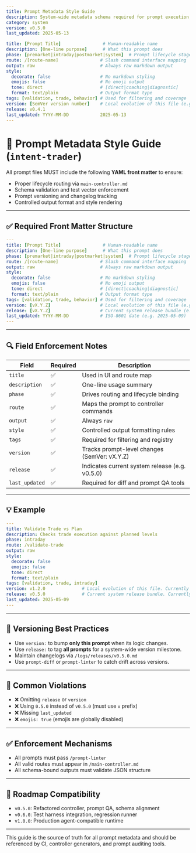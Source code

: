 ```yaml
---
title: Prompt Metadata Style Guide
description: System-wide metadata schema required for prompt execution, routing, version control, and runtime behavior formatting
category: system
version: v0.5.0
last_updated: 2025-05-13

title: [Prompt Title]                # Human-readable name
description: [One-line purpose]      # What this prompt does
phase: [premarket|intraday|postmarket|system]  # Prompt lifecycle stage
route: /[route-name]                # Slash command interface mapping
output: raw                         # Always raw markdown output
style:
  decorate: false                   # No markdown styling
  emojis: false                     # No emoji output
  tone: direct                      # [direct|coaching|diagnostic]
  format: text/plain                # Output format type
tags: [validation, trade, behavior] # Used for filtering and coverage
version: [SemVer version number]    # Local evolution of this file (e.g. v1.2.0)
release: v0.4.1
last_updated: YYYY-MM-DD            2025-05-13
---
```


# 🧠 Prompt Metadata Style Guide (`intent-trader`)

All prompt files MUST include the following **YAML front matter** to ensure:

- Proper lifecycle routing via `main-controller.md`
- Schema validation and test vector enforcement
- Prompt versioning and changelog tracking
- Controlled output format and style rendering

---

## ✅ Required Front Matter Structure

```yaml
---
title: [Prompt Title]                # Human-readable name
description: [One-line purpose]      # What this prompt does
phase: [premarket|intraday|postmarket|system]  # Prompt lifecycle stage
route: /[route-name]                # Slash command interface mapping
output: raw                         # Always raw markdown output
style:
  decorate: false                   # No markdown styling
  emojis: false                     # No emoji output
  tone: direct                      # [direct|coaching|diagnostic]
  format: text/plain                # Output format type
tags: [validation, trade, behavior] # Used for filtering and coverage
version: [vX.Y.Z]                   # Local evolution of this file (e.g. v1.2.0)
release: [vX.Y.Z]                   # Current system release bundle (e.g. v0.5.0)
last_updated: YYYY-MM-DD            # ISO-8601 date (e.g. 2025-05-09)
---
```

---

## 🔍 Field Enforcement Notes

| Field         | Required | Description |
|---------------|----------|-------------|
| `title`       | ✅        | Used in UI and route map |
| `description` | ✅        | One-line usage summary |
| `phase`       | ✅        | Drives routing and lifecycle binding |
| `route`       | ✅        | Maps the prompt to controller commands |
| `output`      | ✅        | Always `raw` |
| `style`       | ✅        | Controlled output formatting rules |
| `tags`        | ✅        | Required for filtering and registry |
| `version`     | ✅        | Tracks prompt-level changes (SemVer: vX.Y.Z) |
| `release`     | ✅        | Indicates current system release (e.g. v0.5.0) |
| `last_updated`| ✅        | Required for diff and prompt QA tools |

---

## 💡 Example

```yaml
---
title: Validate Trade vs Plan
description: Checks trade execution against planned levels
phase: intraday
route: /validate-trade
output: raw
style:
  decorate: false
  emojis: false
  tone: direct
  format: text/plain
tags: [validation, trade, intraday]
version: v1.2.0              # Local evolution of this file. Currently v1.2.0
release: v0.5.0              # Current system release bundle. Currently v0.5.0
last_updated: 2025-05-09
---
```

---

## 🧪 Versioning Best Practices

- Use `version:` to bump **only this prompt** when its logic changes.
- Use `release:` to tag **all prompts** for a system-wide version milestone.
- Maintain changelogs via `/logs/releases/v0.5.0.md`
- Use `prompt-diff` or `prompt-linter` to catch drift across versions.

---

## 🚫 Common Violations

- ❌ Omitting `release` or `version`
- ❌ Using `0.5.0` instead of `v0.5.0` (must use `v` prefix)
- ❌ Missing `last_updated`
- ❌ `emojis: true` (emojis are globally disabled)

---

## ✅ Enforcement Mechanisms

- All prompts must pass `/prompt-linter`
- All valid routes must appear in `/main-controller.md`
- All schema-bound outputs must validate JSON structure

---

## 🔁 Roadmap Compatibility

- `v0.5.0`: Refactored controller, prompt QA, schema alignment
- `v0.6.0`: Test harness integration, regression runner
- `v1.0.0`: Production agent-compatible runtime

---

This guide is the source of truth for all prompt metadata and should be referenced by CI, controller generators, and prompt auditing tools.
